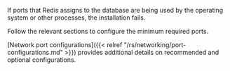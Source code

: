 If ports that Redis assigns to the database are being used by the operating system or other processes, the installation fails.

Follow the relevant sections to configure the minimum required ports.

[Network port configurations]({{< relref "/rs/networking/port-configurations.md" >}}) provides additional details on recommended and optional configurations.